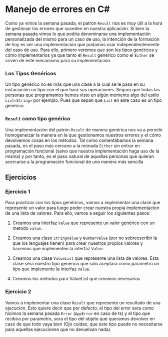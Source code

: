 # Manejo de errores en C#
Como ya vimos la semana pasada, el patrón `Result` nos es muy útil a la hora
de gestionar los errores que suceden en nuestra aplicación. Si bien la semana
pasada vimos lo que podría denominarse una implementación personalizada del
mismo para un caso de uso, la intención de la formación de hoy es ver una
implementación que podamos usar independientemente del caso de uso. Para ello,
primero veremos que son los tipos genéricos y cómo implementarlos ya que tanto
el `Result` genérico como el `Either` se sirven de este mecanismo para su
implementación.

### **Los Tipos Genéricos**
Un tipo genérico no es más que una clase a la cual se le pasa en su instaciación
un tipo con el que hará sus operaciones. Seguro que todas las personas que
programamos hemos visto en algún momento algo del estilo `List<String>` por
ejemplo. Pues que sepan que `List` en este caso es un tipo genérico.

### **`Result` como tipo genérico**
Una implementación del patrón `Result` de manera genérica nos va a permitir
homogeneizar la manera en la que gestionamos nuestros errores y el cómo
devolvemos cosas en los métodos. Tal como comentábamos la semana pasada,
es el paso más cercano a la mónada `Either` sin entrar en programación
funcional (salvo que nuestra implementación haga uso de la misma) y por
tanto, es el paso natural de aquellas personas que quieran acercarse a la
programación funcional de una manera más sencilla

## Ejercicios

### __Ejercicio 1__
Para practicar con los tipos genéricos, vamos a implementar una clase que
represente un valor para luego poder crear nuestra propia implementacion
de una lista de valores. Para ello, vamos a seguir los siguientes pasos:

1. Creamos una interfaz `Value` que represente un valor genérico con un
   metodo `value`.

2. Creamos una clase `StringValue` y `NumberValue` (por no sobreescribir
   la que los lenguajes tienen) para crear nuestros propios valores y
   hacemos que implementen la interfaz `Value`.

3. Creamos una clase `ValueList` que represente una lista de valores. Esta
   clase sera nuestro tipo generico que solo aceptara como parametro un tipo
   que implemente la interfaz `Value`.

4. Creamos los metodos para ValueList que creamos necesarios

### __Ejercicio 2__
Vamos a implementar una clase `Result` que represente un resultado de una
ejecucion. Esto quiere decir que por defecto, el tipo del error sera como
hicimos la semana pasada `Error` (`AppError` en caso de ts) y el tipo que
recibira por parametro, sera el tipo del objeto que queramos devolver en
caso de que todo vaya bien (Ojo cuidao, que este tipo puede no necesitarse
para aquellas ejecuciones que no devuelvan nada).